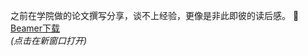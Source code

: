 之前在学院做的论文撰写分享，谈不上经验，更像是非此即彼的读后感。
📄 [Beamer下载](https://github.com/WYY97225/wuyuanyang.github.io/blob/master/_posts/%E8%AE%BA%E6%96%87%E6%92%B0%E5%86%99%E5%88%86%E4%BA%AB.pdf)  
*(点击在新窗口打开)*
